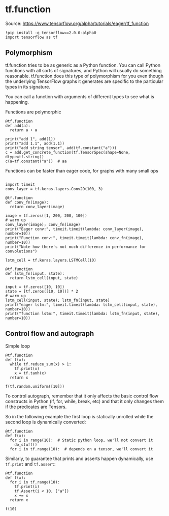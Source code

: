 
# tf.function
Source: https://www.tensorflow.org/alpha/tutorials/eager/tf_function

```
!pip install -q tensorflow==2.0.0-alpha0
import tensorflow as tf
```
## Polymorphism
tf.function tries to be as generic as a Python function. You can call Python functions with all sorts of signatures, and Python will usually do something reasonable. tf.function does this type of polymorphism for you even though the underlying TensorFlow graphs it generates are specific to the particular types in its signature.

You can call a function with arguments of different types to see what is happening.


Functions are polymorphic
```
@tf.function
def add(a):
  return a + a

print("add 1", add(1))
print("add 1.1", add(1.1))
print("add string tensor", add(tf.constant("a")))
c = add.get_concrete_function(tf.TensorSpec(shape=None, dtype=tf.string))
c(a=tf.constant("a"))  # aa
```

Functions can be faster than eager code, for graphs with many small ops
```

import timeit
conv_layer = tf.keras.layers.Conv2D(100, 3)

@tf.function
def conv_fn(image):
  return conv_layer(image)

image = tf.zeros([1, 200, 200, 100])
# warm up
conv_layer(image); conv_fn(image)
print("Eager conv:", timeit.timeit(lambda: conv_layer(image), number=10))
print("Function conv:", timeit.timeit(lambda: conv_fn(image), number=10))
print("Note how there's not much difference in performance for convolutions")

lstm_cell = tf.keras.layers.LSTMCell(10)

@tf.function
def lstm_fn(input, state):
  return lstm_cell(input, state)

input = tf.zeros([10, 10])
state = [tf.zeros([10, 10])] * 2
# warm up
lstm_cell(input, state); lstm_fn(input, state)
print("eager lstm:", timeit.timeit(lambda: lstm_cell(input, state), number=10))
print("function lstm:", timeit.timeit(lambda: lstm_fn(input, state), number=10))
```
## Control flow and autograph
Simple loop
```
@tf.function
def f(x):
  while tf.reduce_sum(x) > 1:
    tf.print(x)
    x = tf.tanh(x)
  return x

f(tf.random.uniform([10]))
```
To control autograph, remember that it only affects the basic control flow constructs in Python (if, for, while, break, etc) and that it only changes them if the predicates are Tensors.

So in the following example the first loop is statically unrolled while the second loop is dynamically converted:
```
@tf.function
def f(x):
  for i in range(10):  # Static python loop, we'll not convert it
    do_stuff()
  for i in tf.range(10):  # depends on a tensor, we'll convert it
```

Similarly, to guarantee that prints and asserts happen dynamically, use `tf.print` and `tf.assert`:
```
@tf.function
def f(x):
  for i in tf.range(10):
    tf.print(i)
    tf.Assert(i < 10, ["a"])
    x += x
  return x

f(10)
```
